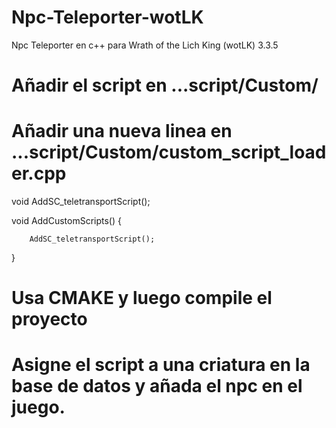 # Npc-Teleporter-wotLK
Npc Teleporter en c++ para Wrath of the Lich King (wotLK) 3.3.5

# Añadir el script en  ...script/Custom/

# Añadir una nueva linea en ...script/Custom/custom_script_loader.cpp


void AddSC_teletransportScript();

void AddCustomScripts()
{

        AddSC_teletransportScript();
}

# Usa CMAKE y luego compile el proyecto

# Asigne el script a una criatura en la base de datos y añada el npc en el juego.
